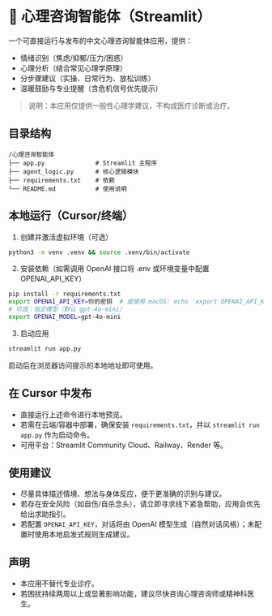 # 🫶 心理咨询智能体（Streamlit）

一个可直接运行与发布的中文心理咨询智能体应用，提供：
- 情绪识别（焦虑/抑郁/压力/困惑）
- 心理分析（结合常见心理学原理）
- 分步骤建议（实操、日常行为、放松训练）
- 温暖鼓励与专业提醒（含危机信号优先提示）

> 说明：本应用仅提供一般性心理学建议，不构成医疗诊断或治疗。

## 目录结构

```
/心理咨询智能体
├── app.py              # Streamlit 主程序
├── agent_logic.py      # 核心逻辑模块
├── requirements.txt    # 依赖
└── README.md           # 使用说明
```

## 本地运行（Cursor/终端）

1. 创建并激活虚拟环境（可选）
```bash
python3 -m venv .venv && source .venv/bin/activate
```

2. 安装依赖（如需调用 OpenAI 接口将 .env 或环境变量中配置 OPENAI_API_KEY）
```bash
pip install -r requirements.txt
export OPENAI_API_KEY=你的密钥  # 或使用 macOS: echo 'export OPENAI_API_KEY=xxxx' >> ~/.zshrc
# 可选：指定模型（默认 gpt-4o-mini）
export OPENAI_MODEL=gpt-4o-mini
```

3. 启动应用
```bash
streamlit run app.py
```

启动后在浏览器访问提示的本地地址即可使用。

## 在 Cursor 中发布

- 直接运行上述命令进行本地预览。
- 若需在云端/容器中部署，确保安装 `requirements.txt`，并以 `streamlit run app.py` 作为启动命令。
- 可用平台：Streamlit Community Cloud、Railway、Render 等。

## 使用建议

- 尽量具体描述情境、想法与身体反应，便于更准确的识别与建议。
- 若存在安全风险（如自伤/自杀念头），请立即寻求线下紧急帮助，应用会优先给出求助指引。
- 若配置 `OPENAI_API_KEY`，对话将由 OpenAI 模型生成（自然对话风格）；未配置时使用本地启发式规则生成建议。

## 声明

- 本应用不替代专业诊疗。
- 若困扰持续两周以上或显著影响功能，建议尽快咨询心理咨询师或精神科医生。
